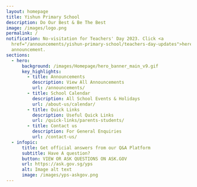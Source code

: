 ```yaml
---
layout: homepage
title: Yishun Primary School
description: Do Our Best & Be The Best
image: /images/logo.png
permalink: /
notification: No-visitation for Teachers' Day 2023. Click <a
  href="/announcements/yishun-primary-school/teachers-day-updates">here</a> for
  announcement.
sections:
  - hero:
      background: /images/Homepage/hero_banner_main_v9.gif
      key_highlights:
        - title: Announcements
          description: View All Announcements
          url: /announcements/
        - title: School Calendar
          description: All School Events & Holidays
          url: /about-us/calendar/
        - title: Quick Links
          description: Useful Quick Links
          url: /quick-links/parents-students/
        - title: Contact us
          description: For General Enquiries
          url: /contact-us/
  - infopic:
      title: Get official answers from our Q&A Platform
      subtitle: Have A question?
      button: VIEW OR ASK QUESTIONS ON ASK.GOV
      url: https://ask.gov.sg/yps
      alt: Image alt text
      image: /images/yps-askgov.png
---
```

